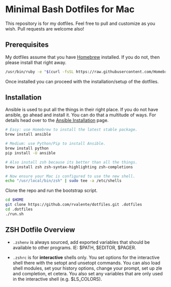 # Minimal Bash Dotfiles for Mac

This repository is for my dotfiles. Feel free to pull and customize as you wish. Pull requests are welcome also!

## Prerequisites

My dotfiles assume that you have [Homebrew](http://brew.sh/) installed. If you do not, then please install that right away.

```sh
/usr/bin/ruby -e "$(curl -fsSL https://raw.githubusercontent.com/Homebrew/install/master/install)"
```

Once installed you can proceed with the installation/setup of the dotfiles.

## Installation

Ansible is used to put all the things in their right place. If you do not have ansible, go ahead and install it. You can do that a multitude of ways. For details head over to the [Ansible Installation](http://docs.ansible.com/ansible/intro_installation.html) page.

```sh
# Easy: use Homebrew to install the latest stable package.
brew install ansible

# Medium: use Python/Pip to install Ansible.
brew install python
pip install -U ansible

# Also install zsh because its better than all the things.
brew install zsh zsh-syntax-highlighting zsh-completions

# Now ensure your Mac is configured to use the new shell.
echo "/usr/local/bin/zsh" | sudo tee -a /etc/shells
```

Clone the repo and run the bootstrap script.

```sh
cd $HOME
git clone https://github.com/rvalente/dotfiles.git .dotfiles
cd .dotfiles
./run.sh
```

## ZSH Dotfile Overview

* `.zshenv` is always sourced, add exported variables that should be available to other programs. IE: $PATH, $EDITOR, $PAGER.

* `.zshrc` is for **interactive** shells only. You set options for the interactive shell there with the setopt and unsetopt commands. You can also load shell modules, set your history options, change your prompt, set up zle and completion, et cetera. You also set any variables that are only used in the interactive shell (e.g. $LS_COLORS).
